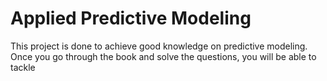 # Applied Predictive Modeling
This project is done to achieve good knowledge on predictive modeling.
Once you go through the book and solve the questions, you will be able to tackle
